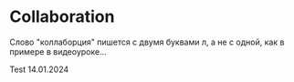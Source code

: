 # Collaboration 
Слово "коллаборция" пишется с двумя буквами л, а не с одной, как в примере в видеоуроке...

Test 14.01.2024